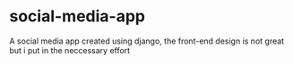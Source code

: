 # social-media-app
A social media app created using django, the front-end design is not great but i put in the neccessary effort
